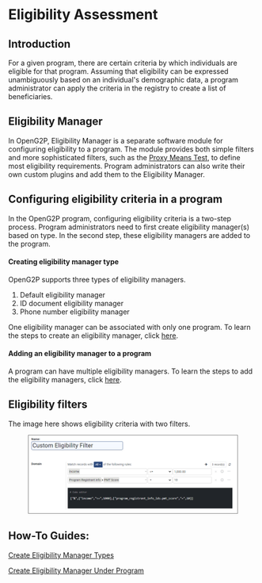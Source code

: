 # Eligibility Assessment

## Introduction

For a given program, there are certain criteria by which individuals are eligible for that program. Assuming that eligibility can be expressed unambiguously based on an individual's demographic data, a program administrator can apply the criteria in the registry to create a list of beneficiaries.&#x20;

## Eligibility Manager

In OpenG2P, Eligibility Manager is a separate software module for configuring eligibility to a program. The module provides both simple filters and more sophisticated filters, such as the [Proxy Means Test](proxy-means-test.md), to define most eligibility requirements. Program administrators can also write their own custom plugins and add them to the Eligibility Manager.

## Configuring eligibility criteria in a program

In the OpenG2P program, configuring eligibility criteria is a two-step process. Program administrators need to first create eligibility manager(s) based on type. In the second step, these eligibility managers are added to the program.

#### Creating eligibility manager type

OpenG2P supports three types of eligibility managers.&#x20;

1. Default eligibility manager
2. ID document eligibility manager
3. Phone number eligibility manager

One eligibility manager can be associated with only one program. To learn the steps to create an eligibility manager, click [here](../guides/user-guides/create-eligibility-manager-1/).

#### Adding an eligibility manager to a program

A program can have multiple eligibility managers. To learn the steps to add the eligibility managers, click [here](../guides/user-guides/create-eligibility-manager.md).

## Eligibility filters

The image here shows eligibility criteria with two filters.&#x20;

<figure><img src="../.gitbook/assets/eligibility-filters.png" alt=""><figcaption></figcaption></figure>

## How-To Guides:

[Create Eligibility Manager Types](../guides/user-guides/create-eligibility-manager-1/)

[Create Eligibility Manager Under Program](../guides/user-guides/create-eligibility-manager-1/)

